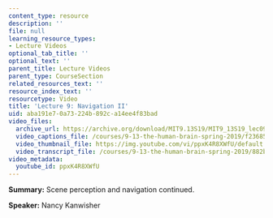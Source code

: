 ```yaml
---
content_type: resource
description: ''
file: null
learning_resource_types:
- Lecture Videos
optional_tab_title: ''
optional_text: ''
parent_title: Lecture Videos
parent_type: CourseSection
related_resources_text: ''
resource_index_text: ''
resourcetype: Video
title: 'Lecture 9: Navigation II'
uid: aba191e7-0a73-224b-892c-a14ee4f83bad
video_files:
  archive_url: https://archive.org/download/MIT9.13S19/MIT9_13S19_lec09_300k.mp4
  video_captions_file: /courses/9-13-the-human-brain-spring-2019/f236858c01a85a809087d6c6050c8016_ppxK4R8XWfU.vtt
  video_thumbnail_file: https://img.youtube.com/vi/ppxK4R8XWfU/default.jpg
  video_transcript_file: /courses/9-13-the-human-brain-spring-2019/882ba285e16f19f3f1bdcb117d04c502_ppxK4R8XWfU.pdf
video_metadata:
  youtube_id: ppxK4R8XWfU
---
```


**Summary:** Scene perception and navigation continued.

**Speaker:** Nancy Kanwisher